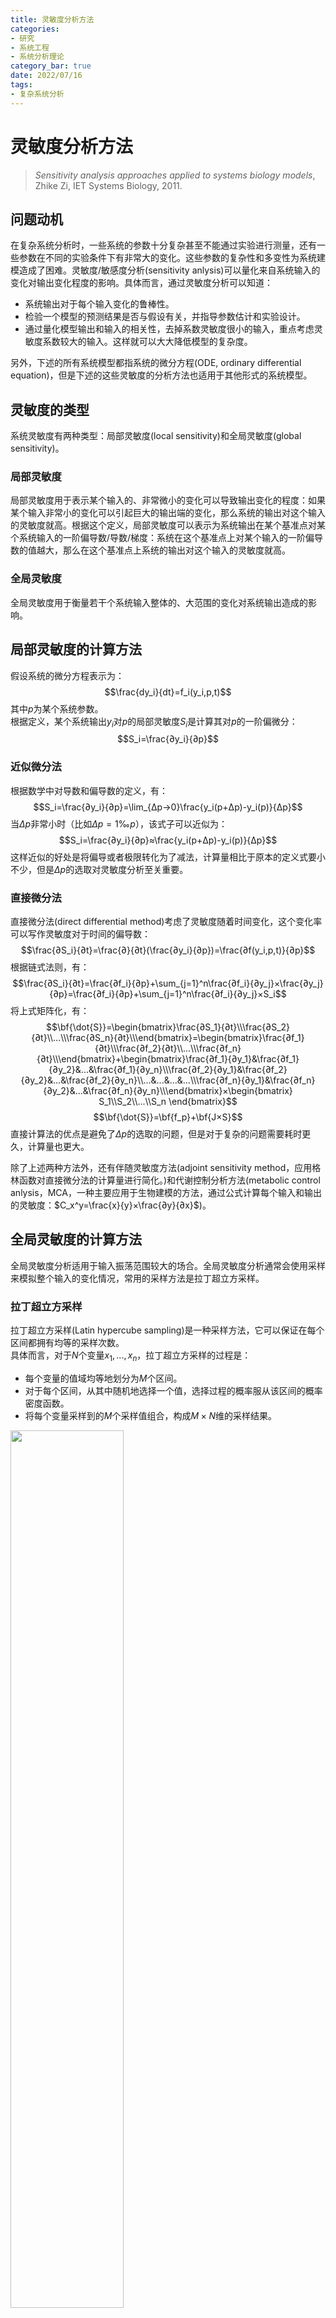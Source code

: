 ```yaml
---
title: 灵敏度分析方法
categories: 
- 研究
- 系统工程
- 系统分析理论
category_bar: true
date: 2022/07/16
tags:
- 复杂系统分析
---
```

# 灵敏度分析方法
> *Sensitivity analysis approaches applied to systems biology models*, Zhike Zi, IET Systems Biology, 2011.  

## 问题动机
在复杂系统分析时，一些系统的参数十分复杂甚至不能通过实验进行测量，还有一些参数在不同的实验条件下有非常大的变化。这些参数的复杂性和多变性为系统建模造成了困难。灵敏度/敏感度分析(sensitivity anlysis)可以量化来自系统输入的变化对输出变化程度的影响。具体而言，通过灵敏度分析可以知道：  
- 系统输出对于每个输入变化的鲁棒性。  
- 检验一个模型的预测结果是否与假设有关，并指导参数估计和实验设计。  
- 通过量化模型输出和输入的相关性，去掉系数灵敏度很小的输入，重点考虑灵敏度系数较大的输入。这样就可以大大降低模型的复杂度。  
  
另外，下述的所有系统模型都指系统的微分方程(ODE, ordinary differential equation)，但是下述的这些灵敏度的分析方法也适用于其他形式的系统模型。  

## 灵敏度的类型
系统灵敏度有两种类型：局部灵敏度(local sensitivity)和全局灵敏度(global sensitivity)。  

### 局部灵敏度
局部灵敏度用于表示某个输入的、非常微小的变化可以导致输出变化的程度：如果某个输入非常小的变化可以引起巨大的输出端的变化，那么系统的输出对这个输入的灵敏度就高。根据这个定义，局部灵敏度可以表示为系统输出在某个基准点对某个系统输入的一阶偏导数/导数/梯度：系统在这个基准点上对某个输入的一阶偏导数的值越大，那么在这个基准点上系统的输出对这个输入的灵敏度就高。  

### 全局灵敏度
全局灵敏度用于衡量若干个系统输入整体的、大范围的变化对系统输出造成的影响。  


## 局部灵敏度的计算方法
假设系统的微分方程表示为： 
$$\frac{dy_i}{dt}=f_i(y_i,p,t)$$
其中$p$为某个系统参数。  
根据定义，某个系统输出$y_i$对$p$的局部灵敏度$S_i$是计算其对$p$的一阶偏微分：  
$$S_i=\frac{∂y_i}{∂p}$$

### 近似微分法
根据数学中对导数和偏导数的定义，有：
$$S_i=\frac{∂y_i}{∂p}=\lim_{Δp→0}\frac{y_i(p+Δp)-y_i(p)}{Δp}$$
当$Δp$非常小时（比如$Δp=1‰p$），该式子可以近似为：  
$$S_i=\frac{∂y_i}{∂p}≈\frac{y_i(p+Δp)-y_i(p)}{Δp}$$
这样近似的好处是将偏导或者极限转化为了减法，计算量相比于原本的定义式要小不少，但是$Δp$的选取对灵敏度分析至关重要。  

### 直接微分法
直接微分法(direct differential method)考虑了灵敏度随着时间变化，这个变化率可以写作灵敏度对于时间的偏导数：  
$$\frac{∂S_i}{∂t}=\frac{∂}{∂t}(\frac{∂y_i}{∂p})=\frac{∂f(y_i,p,t)}{∂p}$$
根据链式法则，有： 
$$\frac{∂S_i}{∂t}=\frac{∂f_i}{∂p}+\sum_{j=1}^n\frac{∂f_i}{∂y_j}×\frac{∂y_j}{∂p}=\frac{∂f_i}{∂p}+\sum_{j=1}^n\frac{∂f_i}{∂y_j}×S_i$$
将上式矩阵化，有：  
$$\bf{\dot{S}}=\begin{bmatrix}\frac{∂S_1}{∂t}\\\frac{∂S_2}{∂t}\\...\\\frac{∂S_n}{∂t}\\\end{bmatrix}=\begin{bmatrix}\frac{∂f_1}{∂t}\\\frac{∂f_2}{∂t}\\...\\\frac{∂f_n}{∂t}\\\end{bmatrix}+\begin{bmatrix}\frac{∂f_1}{∂y_1}&\frac{∂f_1}{∂y_2}&...&\frac{∂f_1}{∂y_n}\\\frac{∂f_2}{∂y_1}&\frac{∂f_2}{∂y_2}&...&\frac{∂f_2}{∂y_n}\\...&...&...&...\\\frac{∂f_n}{∂y_1}&\frac{∂f_n}{∂y_2}&...&\frac{∂f_n}{∂y_n}\\\end{bmatrix}×\begin{bmatrix}
    S_1\\S_2\\...\\S_n
\end{bmatrix}$$
$$\bf{\dot{S}}=\bf{f_p}+\bf{J×S}$$
直接计算法的优点是避免了$Δp$的选取的问题，但是对于复杂的问题需要耗时更久，计算量也更大。  

除了上述两种方法外，还有伴随灵敏度方法(adjoint sensitivity method，应用格林函数对直接微分法的计算量进行简化。)和代谢控制分析方法(metabolic control anlysis，MCA，一种主要应用于生物建模的方法，通过公式计算每个输入和输出的灵敏度：$C_x^y=\frac{x}{y}×\frac{∂y}{∂x}$)。  

## 全局灵敏度的计算方法
全局灵敏度分析适用于输入振荡范围较大的场合。全局灵敏度分析通常会使用采样来模拟整个输入的变化情况，常用的采样方法是拉丁超立方采样。

### 拉丁超立方采样
拉丁超立方采样(Latin hypercube sampling)是一种采样方法，它可以保证在每个区间都拥有均等的采样次数。  
具体而言，对于$N$个变量$x_1,...,x_n$，拉丁超立方采样的过程是：  
- 每个变量的值域均等地划分为$M$个区间。  
- 对于每个区间，从其中随机地选择一个值，选择过程的概率服从该区间的概率密度函数。  
- 将每个变量采样到的$M$个采样值组合，构成$M×N$维的采样结果。  

<img src = https://cdn.jsdelivr.net/gh/l61012345/Pic/img/20220717171131.png width=60%>  

上图对比了拉丁超立方采样(a)和随机采样(b)的采样结果。可以发现，拉丁超立方采样在每个区间内都各有一次采样，保证了采样的公平性。而随机采样无法保证每个区间内被采样的次数都相同。  
拉丁超立方采样的缺点是在抽样过程中实施了对样本方差的有偏估计，因此在使用基于方差的灵敏度方法时，应当避免使用拉丁超立方采样。  

### 莫里斯灵敏度分析法
莫里斯灵敏度分析法(Morris sensitivity)的基本实现基于控制变量，即一次只改变一个变量。对于$k$个系统的参数/输入，其对每一个参数离散地采样$p$次，采样方法可以是蒙特卡罗方法，最终形成$k×p$的矩阵。对于第$i$个系统参数$x_i$的某次采样，其对整个系统影响的贡献(elementary effects)可以表示为：  
$$d(x_i)=\frac{y(x_1,...,x_{i-1},x_i+Δ,x_{i+1},...,x_k)-y(x)}{Δ}$$
其中$x∈[x_1,x_2,x_{k-1},x_k]$，是一个参考值。$Δ=z\frac{1}{p-1},z∈z^*$。  
在莫里斯灵敏度分析中，$r$个输入变量的均值（$μ=\frac{1}{r}\sum_{i=1}^rd_i$）和均方差($\sigma=\sqrt{\sum_{i=1}^r(d_i-μ_i)/q}$)称为这$r$个输入变量$\bf{x_r}=[x_1,...,x_r]$整体的灵敏度因子，可对$\bf{x_r}$的灵敏度进行判断：当平均值很小时，则说明$\bf{x_r}$对模型的影响很小，该参数不重要；当平均值较大，则说明$\bf{x_r}$与模型输出有线性关系；均方差比较小时，则说明该参数与其他参数的相关性弱；但当平均值和均方差都比较大时，则说明该参数与模型输出有非线性关系，并且该参数与其他参数的相关性、关联性强。  
莫里斯方法的计算量比较小，但是只能在模型是单调的、且$d(x_i)$每次采样值均大于0时（避免采样之间相互对消而造成的干扰）效果才比较好。此外，$p$和$Δ$的选取也会对灵敏度分析产生影响。  

{% note info %}  
系统的单调性：给定控制系统初始值的上下界，给定输入（也可理解为扰动）的上下界，以及控制模型，则可以得到控制系统状态的上下界。  
{% endnote %}  


### WALS算法/有权局部灵敏度均值法
WALS算法(weighted average of local sensitivities)的想法和莫里斯方法相似，都是独立的对参数的灵敏度贡献进行计算，WALS算法的过程如下：  
- 在整个参数空间中，随机地选取参数设置点，在计算该点下的每个参数的局部灵敏度。  
- 按照玻尔兹曼分布：$exp(-E/Tk_b)$为每个参数赋予权重，其中$E$是该参数$p$下$y(p+\Delta)$该参数点一个参考输出$y(p_r)$的有权最小均方差(WLSE)，$y(p_r)$可以通过实验进行观测；$k_bT$是一个尺度系数。具体而言，在参数空间中点$\bf{x_k}$下，参数$p$的有权局部灵敏度为：  
  $$w_p^k=exp\left(-\frac{WLSE(x_k)}{min[WLSE(x_i),i=1,2,...,N]}\right)$$
  其中$N$表示在参数空间中的采样次数。  
- 计算参数$p$的全局灵敏度：  
  $$WALS_p=\sum_{k=1}^NS_p^kw_p^k$$
  其中$S_p^k$是参数$p$在点$\bf{x_k}$下的局部灵敏度。  

WALS算法依赖于采样方法，由于存在均方差计算，其计算量相比莫里斯方法更大。  

### 索伯灵敏度分析法
前两种灵敏度分析方法都基于采样，索伯灵敏度分析法(sobel sensitivity analysis method)基于方差，索伯方法是一种无偏的分析方法，在实施前没有假设模型的输入和输出有必然联系。索伯方法基于对系统输出的方差函数的分解：将关于系统输出的方差函数$f(x)$分解为多个输入变量导致的方差函数，并在这个过程中增加函数的维度。  
对于整个输出函数$f(x)$，可以分解为多个输入变量导致的输出：  
$$f(x)=f_0+∑_{i=1}^kf_i(x_i)+∑_{i=1}^k∑_{j=i+1}^kf_{ij}(x_i,x_j)+...+f_{1...k}(x_1,x_2,...,x_k)$$
所有子项$f$都两两正交。  
其中，输出函数的方差为：  
$$D=∫f^2(x)dx-(∫f(x)dx)^2$$

某些输出变量导致的部分方差表示为：  
$$D_{i_1,i_2,i_3,...,i_k}=∫...∫f^2(x_{i_1},...,x_{i_k})dx_{i_1}...dx_{i_s}$$
将$f(x)$平方后积分，可以发现总方差$D$和各阶方差和之间的关系：  
$$D=\sum_{i=1}^kD_i+∑_{i=1}^k∑_{j=i+1}^kD_{i,j}+...+D_{1,2,...,k}$$
那么$i_1,i_2,i_3,...,i_k$整体的全局灵敏度可以表示为：  
$$S_{i_1,i_2,i_3,...,i_k}=\frac{D_{i_1,i_2,i_3,...,i_k}}{D}$$
其中第$i$个输入的灵敏度表示为$S_i=D_i/D$.  
这里称$S_i$为变量$x_i$的一阶灵敏度系数，表示$x_i$对输出的主要影响。$S_{i,j},i≠j$表示二阶灵敏度系数，表示两个变量$x_i,x_j$之间的交叉影响。因此，$S_{1,2,3,...,k}$表示$k$阶灵敏度，表示$k$个变量$x_1,..,x_k$之间的交叉影响。  
  
#### 基于蒙特卡罗方法的索伯方法
索伯方法中的一个重要的问题是如何求解$D_{i_1,i_2,i_3,...,i_k}$。对此，索伯方法中指出对$D$包含的高阶积分可以通过蒙特卡洛方法求出：  
$$\hat{f_0}=\frac{1}{n}\sum_{m=1}^nf(x_m)$$
$$\hat{D}=\frac{1}{n}\sum_{m=1}^nf^2(x_m)-\hat{f}^2_0$$
$$\hat{D_i}=\frac{1}{n}\sum_{m=1}^nf(x^{(1)}_{im},x^{(1)}_{(-i)m})f(x^{(1)}_{im},x^{(2)}_{(-i)m})-\hat{f}^2_0$$
$$\hat{D_{-i}}=\frac{1}{n}\sum_{m=1}^nf(x^{(1)}_{(-i)m},x^{(1)}_{ik})f(x^{(1)}_{(-i)m},x^{(2)}_{ik})-\hat{f}^2_0$$
$$\hat{D_{ij}^c}=\frac{1}{n}\sum_{m=1}^nf(x^{(1)}_{ijm},x^{(1)}_{(-ij)m})f(x^{(1)}_{ijm},x^{(2)}_{(-ij)m})-\hat{f}^2_0$$
$$\hat{D_{ij}}=\hat{D_{ij}^c}-\hat{D_i}-\hat{D_j}$$
其中， $n$为抽样次数，$x_{-i}$表示去除$x_i$后其他的输入变量，$x_{-ij}$表示去除$x_i$和$x_j$后其他的输入变量，上标$(1)$、$(2)$为输入变量组 $(x_1.,x_2,...,x_k)$的两个$n ×  k$维抽样数组，实质上就是对除$x_i$外其他参数分别进行两次抽样，而参数$x_i$仅抽样一次，再将两组抽样值分别代入模型进行计算，确定对应的方差。  
因此，参数$x_i$的总灵敏度表示为：  
$$\hat{S}_T(i)=1-\frac{\hat{D_{-i}}}{\hat{D}}$$

不难看出，索伯方法是一种计算量极大的算法。而且基于蒙特卡洛方法的索伯方法需要大量的样本数据来近似计算各种方差，通常需要成千上万次的采样。  

### 傅里叶振幅分析法
另一种基于方差的全局灵敏度计算方法是傅里叶振幅分析法(FAST,Fourier amplitude sensitivity test)。傅里叶振幅分析法预先假设了所有的参数都与其他参数独立无关。傅里叶振幅分析方法的步骤是：  
对每一个参数进行采样，第$i$个参数$p_i$的采样服从传递函数：  
$$p_i=p_i^0e^{G_i(sinω_is)}$$
其中$p_i^0$是对$p_i$的一个参考值;$G_i$是$p_i$的概率密度函数在$s$域的表达;$ω_i$是一系列线性无关的整数角频率;$s$是一个尺度系数。 
输出的期望为：$\frac{1}{2π}\int_{-π}^πf(s)ds$，其中$f(s)=f(G_1sin(ω_1s),...,G_ksin(ω_ks))$，根据帕塞瓦尔定律，有输出的方差为：   
$$D≊2∑_{i=1}(A_j^2+B_j^2)$$
$$A_j=\frac{1}{2π}\int_{-π}^πf(s)cos(js)ds$$
$$B_j=\frac{1}{2π}\int_{-π}^πf(s)sin(js)ds$$
在这种方法下某个输入$x_i$的部分方差可以表示为：  
$$D_i≊2∑_{p=1}(A^2_{pω_i}+B^2_{pω_i})$$
$p$表示对$x_i$一共进行了$p$次采样。  
那么，$x_i$的灵敏度可以表示为归一化方差：  
$$S_i=\frac{D_i}{D}≊\frac{2∑_{p=1}(A^2_{pω_i}+B^2_{pω_i})}{2∑_{p=1}(A^2_{j}+B^2_{j})}$$
傅里叶振幅分析也是一种计算量非常大的方法。  

## 评价
### 局部灵敏度和全局灵敏度
从整个系统的参数空间（即整个系统所有可能的参数设置的范围）上来看，局部灵敏度只能在一个基准的参数设置点上衡量小范围变化的影响程度，因此灵敏度的可靠性依赖于这个基准点的参数设置。此外，相比于全局灵敏度，单个或者几个一阶导的计算使得局部灵敏度的计算量要远远小于全局灵敏度。  
而全局灵敏度不需要依赖某个点的参数设置，它更适用于输入变量在较大范围内变化的情况。  

### 全局灵敏度分析法的选择
全局灵敏度分析法可以分为三种：基于采样的分析方法（WALS法）、基于筛选的方法(莫里斯方法)和基于方差的分析方法（索伯分析、傅里叶振幅分析）。  
基于方差的分析方法计算量非常大；而对于基于筛选的莫里斯法，在输入变量数量较多的情况下，采样次数较多，计算所有输入变量的方差和均值的计算量也比较大，此外在系统模型非单调的前提下，在计算均值时，不同输入变量之间的灵敏度贡献可能被相互抵消掉；而基于采样的WALS方法所需要的计算量相比于前两者更小。莫里斯法和许多基于采样的灵敏度分析法都基于系统是单调的假设，在系统是非单调的条件下，一般采用基于方差的灵敏度分析方法。  

### 灵敏度分析的局限性
灵敏度分析为系统建模提供了变量之间关系的衡量，但是灵敏度没有直接描述这样的关系或者机制。变量本身的描述方式决定了灵敏度分析的准确性，当变量本身描述较差时，灵敏度分析结果也可能不能完全反映变量之间的关系，因此，应当在灵敏度分析之后，使用实验（比如控制变量、施加微小干扰）对变量之间的关系进行验证。  